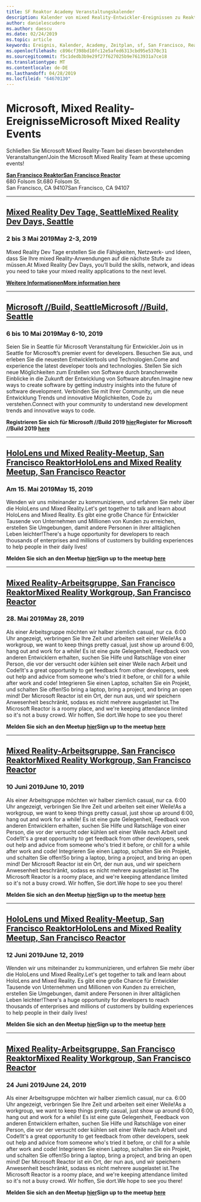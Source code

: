 ```yaml
---
title: SF Reaktor Academy Veranstaltungskalender
description: Kalender von mixed Reality-Entwickler-Ereignissen zu Reaktors in San Francisco.
author: danielescudero
ms.author: daescu
ms.date: 02/24/2019
ms.topic: article
keywords: Ereignis, Kalender, Academy, Zeitplan, sf, San Francisco, Reaktor
ms.openlocfilehash: c896cf398bd10fc12e5afed6313cbd95e5370c31
ms.sourcegitcommit: f5c1dedb3b9e29f27f627025b9e7613931a7ce18
ms.translationtype: MT
ms.contentlocale: de-DE
ms.lasthandoff: 04/28/2019
ms.locfileid: "64670130"
---
```

# <a name="microsoft-mixed-reality-events"></a><span data-ttu-id="e2f02-104">Microsoft, Mixed Reality-Ereignisse</span><span class="sxs-lookup"><span data-stu-id="e2f02-104">Microsoft Mixed Reality Events</span></span>

<span data-ttu-id="e2f02-105">Schließen Sie Microsoft Mixed Reality-Team bei diesen bevorstehenden Veranstaltungen!</span><span class="sxs-lookup"><span data-stu-id="e2f02-105">Join the Microsoft Mixed Reality Team at these upcoming events!</span></span>

<span data-ttu-id="e2f02-106">**[San Francisco Reaktor](https://developer.microsoft.com/reactor/#ReactorSF)**</span><span class="sxs-lookup"><span data-stu-id="e2f02-106">**[San Francisco Reactor](https://developer.microsoft.com/reactor/#ReactorSF)**</span></span><br>
<span data-ttu-id="e2f02-107">680 Folsom St.</span><span class="sxs-lookup"><span data-stu-id="e2f02-107">680 Folsom St.</span></span><br>
<span data-ttu-id="e2f02-108">San Francisco, CA 94107</span><span class="sxs-lookup"><span data-stu-id="e2f02-108">San Francisco, CA 94107</span></span>



---
## <a name="mixed-reality-dev-days-seattlehttpsdocsmicrosoftcomen-uswindowsmixed-realitymr-dev-days"></a><span data-ttu-id="e2f02-109">**[Mixed Reality Dev Tage, Seattle](https://docs.microsoft.com/en-us/windows/mixed-reality/mr-dev-days)**</span><span class="sxs-lookup"><span data-stu-id="e2f02-109">**[Mixed Reality Dev Days, Seattle](https://docs.microsoft.com/en-us/windows/mixed-reality/mr-dev-days)**</span></span>
### <a name="may-2-3-2019"></a><span data-ttu-id="e2f02-110">2 bis 3 Mai 2019</span><span class="sxs-lookup"><span data-stu-id="e2f02-110">May 2-3, 2019</span></span>
<span data-ttu-id="e2f02-111">Mixed Reality Dev Tage erstellen Sie die Fähigkeiten, Netzwerk- und Ideen, dass Sie Ihre mixed Reality-Anwendungen auf die nächste Stufe zu müssen.</span><span class="sxs-lookup"><span data-stu-id="e2f02-111">At Mixed Reality Dev Days, you’ll build the skills, network, and ideas you need to take your mixed reality applications to the next level.</span></span>

<span data-ttu-id="e2f02-112">**[Weitere Informationen](https://docs.microsoft.com/en-us/windows/mixed-reality/mr-dev-days)**</span><span class="sxs-lookup"><span data-stu-id="e2f02-112">**[More information here](https://docs.microsoft.com/en-us/windows/mixed-reality/mr-dev-days)**</span></span>



---
## <a name="microsoft-build-seattlehttpsemea01safelinksprotectionoutlookcomurlhttps3a2f2fwwwmicrosoftcom2fen-us2fbuilddata027c017cdaescu40microsoftcom7ca8ddee063b7949a9992308d6903e62b07c72f988bf86f141af91ab2d7cd011db477c17c07c636854994961104348sdatahozczluhbppxuyjak5i802k6bej5flmn0gek7c12bihw3dreserved0"></a><span data-ttu-id="e2f02-113">**[Microsoft //Build, Seattle](https://emea01.safelinks.protection.outlook.com/?url=https%3A%2F%2Fwww.microsoft.com%2Fen-us%2Fbuild&data=02%7C01%7Cdaescu%40microsoft.com%7Ca8ddee063b7949a9992308d6903e62b0%7C72f988bf86f141af91ab2d7cd011db47%7C1%7C0%7C636854994961104348&sdata=hozCZlUHbpPxuYJaK5i802K6beJ5flmN0gEK7C1%2BIHw%3D&reserved=0)**</span><span class="sxs-lookup"><span data-stu-id="e2f02-113">**[Microsoft //Build, Seattle](https://emea01.safelinks.protection.outlook.com/?url=https%3A%2F%2Fwww.microsoft.com%2Fen-us%2Fbuild&data=02%7C01%7Cdaescu%40microsoft.com%7Ca8ddee063b7949a9992308d6903e62b0%7C72f988bf86f141af91ab2d7cd011db47%7C1%7C0%7C636854994961104348&sdata=hozCZlUHbpPxuYJaK5i802K6beJ5flmN0gEK7C1%2BIHw%3D&reserved=0)**</span></span>
### <a name="may-6-10-2019"></a><span data-ttu-id="e2f02-114">6 bis 10 Mai 2019</span><span class="sxs-lookup"><span data-stu-id="e2f02-114">May 6-10, 2019</span></span>
<span data-ttu-id="e2f02-115">Seien Sie in Seattle für Microsoft Veranstaltung für Entwickler.</span><span class="sxs-lookup"><span data-stu-id="e2f02-115">Join us in Seattle for Microsoft’s premier event for developers.</span></span> <span data-ttu-id="e2f02-116">Besuchen Sie aus, und erleben Sie die neuesten Entwicklertools und Technologien.</span><span class="sxs-lookup"><span data-stu-id="e2f02-116">Come and experience the latest developer tools and technologies.</span></span> <span data-ttu-id="e2f02-117">Stellen Sie sich neue Möglichkeiten zum Erstellen von Software durch branchenweite Einblicke in die Zukunft der Entwicklung von Software abrufen.</span><span class="sxs-lookup"><span data-stu-id="e2f02-117">Imagine new ways to create software by getting industry insights into the future of software development.</span></span> <span data-ttu-id="e2f02-118">Verbinden Sie mit Ihrer Community, um die neue Entwicklung Trends und innovative Möglichkeiten, Code zu verstehen.</span><span class="sxs-lookup"><span data-stu-id="e2f02-118">Connect with your community to understand new development trends and innovative ways to code.</span></span>

<span data-ttu-id="e2f02-119">**Registrieren Sie sich für Microsoft //Build 2019 [hier](https://emea01.safelinks.protection.outlook.com/?url=https%3A%2F%2Fwww.microsoft.com%2Fen-us%2Fbuild&data=02%7C01%7Cdaescu%40microsoft.com%7Ca8ddee063b7949a9992308d6903e62b0%7C72f988bf86f141af91ab2d7cd011db47%7C1%7C0%7C636854994961104348&sdata=hozCZlUHbpPxuYJaK5i802K6beJ5flmN0gEK7C1%2BIHw%3D&reserved=0)**</span><span class="sxs-lookup"><span data-stu-id="e2f02-119">**Register for Microsoft //Build 2019 [here](https://emea01.safelinks.protection.outlook.com/?url=https%3A%2F%2Fwww.microsoft.com%2Fen-us%2Fbuild&data=02%7C01%7Cdaescu%40microsoft.com%7Ca8ddee063b7949a9992308d6903e62b0%7C72f988bf86f141af91ab2d7cd011db47%7C1%7C0%7C636854994961104348&sdata=hozCZlUHbpPxuYJaK5i802K6beJ5flmN0gEK7C1%2BIHw%3D&reserved=0)**</span></span>


---
## <a name="hololens-and-mixed-reality-meetup-san-francisco-reactorhttpsemea01safelinksprotectionoutlookcomurlhttps3a2f2fwwwmeetupcom2fhololens-mr2fdata027c017cdaescu40microsoftcom7ca8ddee063b7949a9992308d6903e62b07c72f988bf86f141af91ab2d7cd011db477c17c07c636854994961074327sdata082fhayyghofjc63hqaeb0bju4wv8jph2bscd2fgihkmog3dreserved0"></a><span data-ttu-id="e2f02-120">**[HoloLens und Mixed Reality-Meetup, San Francisco Reaktor](https://emea01.safelinks.protection.outlook.com/?url=https%3A%2F%2Fwww.meetup.com%2Fhololens-mr%2F&data=02%7C01%7Cdaescu%40microsoft.com%7Ca8ddee063b7949a9992308d6903e62b0%7C72f988bf86f141af91ab2d7cd011db47%7C1%7C0%7C636854994961074327&sdata=08%2FHAyYghOFJC63HQAeb0bJU4Wv8JPH%2BSCD%2FgIhkMog%3D&reserved=0)**</span><span class="sxs-lookup"><span data-stu-id="e2f02-120">**[HoloLens and Mixed Reality Meetup, San Francisco Reactor](https://emea01.safelinks.protection.outlook.com/?url=https%3A%2F%2Fwww.meetup.com%2Fhololens-mr%2F&data=02%7C01%7Cdaescu%40microsoft.com%7Ca8ddee063b7949a9992308d6903e62b0%7C72f988bf86f141af91ab2d7cd011db47%7C1%7C0%7C636854994961074327&sdata=08%2FHAyYghOFJC63HQAeb0bJU4Wv8JPH%2BSCD%2FgIhkMog%3D&reserved=0)**</span></span>
### <a name="may-15-2019"></a><span data-ttu-id="e2f02-121">Am 15. Mai 2019</span><span class="sxs-lookup"><span data-stu-id="e2f02-121">May 15, 2019</span></span>
<span data-ttu-id="e2f02-122">Wenden wir uns miteinander zu kommunizieren, und erfahren Sie mehr über die HoloLens und Mixed Reality.</span><span class="sxs-lookup"><span data-stu-id="e2f02-122">Let's get together to talk and learn about HoloLens and Mixed Reality.</span></span> <span data-ttu-id="e2f02-123">Es gibt eine große Chance für Entwickler Tausende von Unternehmen und Millionen von Kunden zu erreichen, erstellen Sie Umgebungen, damit andere Personen in ihrer alltäglichen Leben leichter!</span><span class="sxs-lookup"><span data-stu-id="e2f02-123">There's a huge opportunity for developers to reach thousands of enterprises and millions of customers by building experiences to help people in their daily lives!</span></span>

<span data-ttu-id="e2f02-124">**Melden Sie sich an den Meetup [hier](https://emea01.safelinks.protection.outlook.com/?url=https%3A%2F%2Fwww.meetup.com%2Fhololens-mr%2F&data=02%7C01%7Cdaescu%40microsoft.com%7Ca8ddee063b7949a9992308d6903e62b0%7C72f988bf86f141af91ab2d7cd011db47%7C1%7C0%7C636854994961074327&sdata=08%2FHAyYghOFJC63HQAeb0bJU4Wv8JPH%2BSCD%2FgIhkMog%3D&reserved=0)**</span><span class="sxs-lookup"><span data-stu-id="e2f02-124">**Sign up to the meetup [here](https://emea01.safelinks.protection.outlook.com/?url=https%3A%2F%2Fwww.meetup.com%2Fhololens-mr%2F&data=02%7C01%7Cdaescu%40microsoft.com%7Ca8ddee063b7949a9992308d6903e62b0%7C72f988bf86f141af91ab2d7cd011db47%7C1%7C0%7C636854994961074327&sdata=08%2FHAyYghOFJC63HQAeb0bJU4Wv8JPH%2BSCD%2FgIhkMog%3D&reserved=0)**</span></span>


---
## <a name="mixed-reality-workgroup-san-francisco-reactorhttpsemea01safelinksprotectionoutlookcomurlhttps3a2f2fwwwmeetupcom2fhololens-mr2fdata027c017cdaescu40microsoftcom7ca8ddee063b7949a9992308d6903e62b07c72f988bf86f141af91ab2d7cd011db477c17c07c636854994961124360sdataymnaaiwvxij700mo9gj2boz4w82bgkdjdhijhytfczcfu3dreserved0"></a><span data-ttu-id="e2f02-125">**[Mixed Reality-Arbeitsgruppe, San Francisco Reaktor](https://emea01.safelinks.protection.outlook.com/?url=https%3A%2F%2Fwww.meetup.com%2Fhololens-mr%2F&data=02%7C01%7Cdaescu%40microsoft.com%7Ca8ddee063b7949a9992308d6903e62b0%7C72f988bf86f141af91ab2d7cd011db47%7C1%7C0%7C636854994961124360&sdata=YmnAAiWVxIJ700mO9gj%2BOz4W8%2BgKDjDhiJhYtfCzCFU%3D&reserved=0)**</span><span class="sxs-lookup"><span data-stu-id="e2f02-125">**[Mixed Reality Workgroup, San Francisco Reactor](https://emea01.safelinks.protection.outlook.com/?url=https%3A%2F%2Fwww.meetup.com%2Fhololens-mr%2F&data=02%7C01%7Cdaescu%40microsoft.com%7Ca8ddee063b7949a9992308d6903e62b0%7C72f988bf86f141af91ab2d7cd011db47%7C1%7C0%7C636854994961124360&sdata=YmnAAiWVxIJ700mO9gj%2BOz4W8%2BgKDjDhiJhYtfCzCFU%3D&reserved=0)**</span></span>
### <a name="may-28-2019"></a><span data-ttu-id="e2f02-126">28. Mai 2019</span><span class="sxs-lookup"><span data-stu-id="e2f02-126">May 28, 2019</span></span>
<span data-ttu-id="e2f02-127">Als einer Arbeitsgruppe möchten wir halber ziemlich casual, nur ca. 6:00 Uhr angezeigt, verbringen Sie Ihre Zeit und arbeiten seit einer Weile!</span><span class="sxs-lookup"><span data-stu-id="e2f02-127">As a workgroup, we want to keep things pretty casual, just show up around 6:00, hang out and work for a while!</span></span> <span data-ttu-id="e2f02-128">Es ist eine gute Gelegenheit, Feedback von anderen Entwicklern erhalten, suchen Sie Hilfe und Ratschläge von einer Person, die vor der versucht oder kühlen seit einer Weile nach Arbeit und Code!</span><span class="sxs-lookup"><span data-stu-id="e2f02-128">It's a great opportunity to get feedback from other developers, seek out help and advice from someone who's tried it before, or chill for a while after work and code!</span></span> <span data-ttu-id="e2f02-129">Integrieren Sie einen Laptop, schalten Sie ein Projekt, und schalten Sie offen!</span><span class="sxs-lookup"><span data-stu-id="e2f02-129">So bring a laptop, bring a project, and bring an open mind!</span></span> <span data-ttu-id="e2f02-130">Der Microsoft Reactor ist ein Ort, der nun aus, und wir speichern Anwesenheit beschränkt, sodass es nicht mehrere ausgelastet ist.</span><span class="sxs-lookup"><span data-stu-id="e2f02-130">The Microsoft Reactor is a roomy place, and we're keeping attendance limited so it's not a busy crowd.</span></span> <span data-ttu-id="e2f02-131">Wir hoffen, Sie dort.</span><span class="sxs-lookup"><span data-stu-id="e2f02-131">We hope to see you there!</span></span>

<span data-ttu-id="e2f02-132">**Melden Sie sich an den Meetup [hier](https://emea01.safelinks.protection.outlook.com/?url=https%3A%2F%2Fwww.meetup.com%2Fhololens-mr%2F&data=02%7C01%7Cdaescu%40microsoft.com%7Ca8ddee063b7949a9992308d6903e62b0%7C72f988bf86f141af91ab2d7cd011db47%7C1%7C0%7C636854994961124360&sdata=YmnAAiWVxIJ700mO9gj%2BOz4W8%2BgKDjDhiJhYtfCzCFU%3D&reserved=0)**</span><span class="sxs-lookup"><span data-stu-id="e2f02-132">**Sign up to the meetup [here](https://emea01.safelinks.protection.outlook.com/?url=https%3A%2F%2Fwww.meetup.com%2Fhololens-mr%2F&data=02%7C01%7Cdaescu%40microsoft.com%7Ca8ddee063b7949a9992308d6903e62b0%7C72f988bf86f141af91ab2d7cd011db47%7C1%7C0%7C636854994961124360&sdata=YmnAAiWVxIJ700mO9gj%2BOz4W8%2BgKDjDhiJhYtfCzCFU%3D&reserved=0)**</span></span>


---
## <a name="mixed-reality-workgroup-san-francisco-reactorhttpsemea01safelinksprotectionoutlookcomurlhttps3a2f2fwwwmeetupcom2fhololens-mr2fdata027c017cdaescu40microsoftcom7ca8ddee063b7949a9992308d6903e62b07c72f988bf86f141af91ab2d7cd011db477c17c07c636854994961124360sdataymnaaiwvxij700mo9gj2boz4w82bgkdjdhijhytfczcfu3dreserved0"></a><span data-ttu-id="e2f02-133">**[Mixed Reality-Arbeitsgruppe, San Francisco Reaktor](https://emea01.safelinks.protection.outlook.com/?url=https%3A%2F%2Fwww.meetup.com%2Fhololens-mr%2F&data=02%7C01%7Cdaescu%40microsoft.com%7Ca8ddee063b7949a9992308d6903e62b0%7C72f988bf86f141af91ab2d7cd011db47%7C1%7C0%7C636854994961124360&sdata=YmnAAiWVxIJ700mO9gj%2BOz4W8%2BgKDjDhiJhYtfCzCFU%3D&reserved=0)**</span><span class="sxs-lookup"><span data-stu-id="e2f02-133">**[Mixed Reality Workgroup, San Francisco Reactor](https://emea01.safelinks.protection.outlook.com/?url=https%3A%2F%2Fwww.meetup.com%2Fhololens-mr%2F&data=02%7C01%7Cdaescu%40microsoft.com%7Ca8ddee063b7949a9992308d6903e62b0%7C72f988bf86f141af91ab2d7cd011db47%7C1%7C0%7C636854994961124360&sdata=YmnAAiWVxIJ700mO9gj%2BOz4W8%2BgKDjDhiJhYtfCzCFU%3D&reserved=0)**</span></span> 
### <a name="june-10-2019"></a><span data-ttu-id="e2f02-134">10 Juni 2019</span><span class="sxs-lookup"><span data-stu-id="e2f02-134">June 10, 2019</span></span>
<span data-ttu-id="e2f02-135">Als einer Arbeitsgruppe möchten wir halber ziemlich casual, nur ca. 6:00 Uhr angezeigt, verbringen Sie Ihre Zeit und arbeiten seit einer Weile!</span><span class="sxs-lookup"><span data-stu-id="e2f02-135">As a workgroup, we want to keep things pretty casual, just show up around 6:00, hang out and work for a while!</span></span> <span data-ttu-id="e2f02-136">Es ist eine gute Gelegenheit, Feedback von anderen Entwicklern erhalten, suchen Sie Hilfe und Ratschläge von einer Person, die vor der versucht oder kühlen seit einer Weile nach Arbeit und Code!</span><span class="sxs-lookup"><span data-stu-id="e2f02-136">It's a great opportunity to get feedback from other developers, seek out help and advice from someone who's tried it before, or chill for a while after work and code!</span></span> <span data-ttu-id="e2f02-137">Integrieren Sie einen Laptop, schalten Sie ein Projekt, und schalten Sie offen!</span><span class="sxs-lookup"><span data-stu-id="e2f02-137">So bring a laptop, bring a project, and bring an open mind!</span></span> <span data-ttu-id="e2f02-138">Der Microsoft Reactor ist ein Ort, der nun aus, und wir speichern Anwesenheit beschränkt, sodass es nicht mehrere ausgelastet ist.</span><span class="sxs-lookup"><span data-stu-id="e2f02-138">The Microsoft Reactor is a roomy place, and we're keeping attendance limited so it's not a busy crowd.</span></span> <span data-ttu-id="e2f02-139">Wir hoffen, Sie dort.</span><span class="sxs-lookup"><span data-stu-id="e2f02-139">We hope to see you there!</span></span>

<span data-ttu-id="e2f02-140">**Melden Sie sich an den Meetup [hier](https://emea01.safelinks.protection.outlook.com/?url=https%3A%2F%2Fwww.meetup.com%2Fhololens-mr%2F&data=02%7C01%7Cdaescu%40microsoft.com%7Ca8ddee063b7949a9992308d6903e62b0%7C72f988bf86f141af91ab2d7cd011db47%7C1%7C0%7C636854994961124360&sdata=YmnAAiWVxIJ700mO9gj%2BOz4W8%2BgKDjDhiJhYtfCzCFU%3D&reserved=0)**</span><span class="sxs-lookup"><span data-stu-id="e2f02-140">**Sign up to the meetup [here](https://emea01.safelinks.protection.outlook.com/?url=https%3A%2F%2Fwww.meetup.com%2Fhololens-mr%2F&data=02%7C01%7Cdaescu%40microsoft.com%7Ca8ddee063b7949a9992308d6903e62b0%7C72f988bf86f141af91ab2d7cd011db47%7C1%7C0%7C636854994961124360&sdata=YmnAAiWVxIJ700mO9gj%2BOz4W8%2BgKDjDhiJhYtfCzCFU%3D&reserved=0)**</span></span>


---
## <a name="hololens-and-mixed-reality-meetup-san-francisco-reactorhttpsemea01safelinksprotectionoutlookcomurlhttps3a2f2fwwwmeetupcom2fhololens-mr2fdata027c017cdaescu40microsoftcom7ca8ddee063b7949a9992308d6903e62b07c72f988bf86f141af91ab2d7cd011db477c17c07c636854994961074327sdata082fhayyghofjc63hqaeb0bju4wv8jph2bscd2fgihkmog3dreserved0"></a><span data-ttu-id="e2f02-141">**[HoloLens und Mixed Reality-Meetup, San Francisco Reaktor](https://emea01.safelinks.protection.outlook.com/?url=https%3A%2F%2Fwww.meetup.com%2Fhololens-mr%2F&data=02%7C01%7Cdaescu%40microsoft.com%7Ca8ddee063b7949a9992308d6903e62b0%7C72f988bf86f141af91ab2d7cd011db47%7C1%7C0%7C636854994961074327&sdata=08%2FHAyYghOFJC63HQAeb0bJU4Wv8JPH%2BSCD%2FgIhkMog%3D&reserved=0)**</span><span class="sxs-lookup"><span data-stu-id="e2f02-141">**[HoloLens and Mixed Reality Meetup, San Francisco Reactor](https://emea01.safelinks.protection.outlook.com/?url=https%3A%2F%2Fwww.meetup.com%2Fhololens-mr%2F&data=02%7C01%7Cdaescu%40microsoft.com%7Ca8ddee063b7949a9992308d6903e62b0%7C72f988bf86f141af91ab2d7cd011db47%7C1%7C0%7C636854994961074327&sdata=08%2FHAyYghOFJC63HQAeb0bJU4Wv8JPH%2BSCD%2FgIhkMog%3D&reserved=0)**</span></span>
### <a name="june-12-2019"></a><span data-ttu-id="e2f02-142">12 Juni 2019</span><span class="sxs-lookup"><span data-stu-id="e2f02-142">June 12, 2019</span></span>
<span data-ttu-id="e2f02-143">Wenden wir uns miteinander zu kommunizieren, und erfahren Sie mehr über die HoloLens und Mixed Reality.</span><span class="sxs-lookup"><span data-stu-id="e2f02-143">Let's get together to talk and learn about HoloLens and Mixed Reality.</span></span> <span data-ttu-id="e2f02-144">Es gibt eine große Chance für Entwickler Tausende von Unternehmen und Millionen von Kunden zu erreichen, erstellen Sie Umgebungen, damit andere Personen in ihrer alltäglichen Leben leichter!</span><span class="sxs-lookup"><span data-stu-id="e2f02-144">There's a huge opportunity for developers to reach thousands of enterprises and millions of customers by building experiences to help people in their daily lives!</span></span>

<span data-ttu-id="e2f02-145">**Melden Sie sich an den Meetup [hier](https://emea01.safelinks.protection.outlook.com/?url=https%3A%2F%2Fwww.meetup.com%2Fhololens-mr%2F&data=02%7C01%7Cdaescu%40microsoft.com%7Ca8ddee063b7949a9992308d6903e62b0%7C72f988bf86f141af91ab2d7cd011db47%7C1%7C0%7C636854994961074327&sdata=08%2FHAyYghOFJC63HQAeb0bJU4Wv8JPH%2BSCD%2FgIhkMog%3D&reserved=0)**</span><span class="sxs-lookup"><span data-stu-id="e2f02-145">**Sign up to the meetup [here](https://emea01.safelinks.protection.outlook.com/?url=https%3A%2F%2Fwww.meetup.com%2Fhololens-mr%2F&data=02%7C01%7Cdaescu%40microsoft.com%7Ca8ddee063b7949a9992308d6903e62b0%7C72f988bf86f141af91ab2d7cd011db47%7C1%7C0%7C636854994961074327&sdata=08%2FHAyYghOFJC63HQAeb0bJU4Wv8JPH%2BSCD%2FgIhkMog%3D&reserved=0)**</span></span>


---
## <a name="mixed-reality-workgroup-san-francisco-reactorhttpsemea01safelinksprotectionoutlookcomurlhttps3a2f2fwwwmeetupcom2fhololens-mr2fdata027c017cdaescu40microsoftcom7ca8ddee063b7949a9992308d6903e62b07c72f988bf86f141af91ab2d7cd011db477c17c07c636854994961124360sdataymnaaiwvxij700mo9gj2boz4w82bgkdjdhijhytfczcfu3dreserved0"></a><span data-ttu-id="e2f02-146">**[Mixed Reality-Arbeitsgruppe, San Francisco Reaktor](https://emea01.safelinks.protection.outlook.com/?url=https%3A%2F%2Fwww.meetup.com%2Fhololens-mr%2F&data=02%7C01%7Cdaescu%40microsoft.com%7Ca8ddee063b7949a9992308d6903e62b0%7C72f988bf86f141af91ab2d7cd011db47%7C1%7C0%7C636854994961124360&sdata=YmnAAiWVxIJ700mO9gj%2BOz4W8%2BgKDjDhiJhYtfCzCFU%3D&reserved=0)**</span><span class="sxs-lookup"><span data-stu-id="e2f02-146">**[Mixed Reality Workgroup, San Francisco Reactor](https://emea01.safelinks.protection.outlook.com/?url=https%3A%2F%2Fwww.meetup.com%2Fhololens-mr%2F&data=02%7C01%7Cdaescu%40microsoft.com%7Ca8ddee063b7949a9992308d6903e62b0%7C72f988bf86f141af91ab2d7cd011db47%7C1%7C0%7C636854994961124360&sdata=YmnAAiWVxIJ700mO9gj%2BOz4W8%2BgKDjDhiJhYtfCzCFU%3D&reserved=0)**</span></span>
### <a name="june-24-2019"></a><span data-ttu-id="e2f02-147">24 Juni 2019</span><span class="sxs-lookup"><span data-stu-id="e2f02-147">June 24, 2019</span></span>
<span data-ttu-id="e2f02-148">Als einer Arbeitsgruppe möchten wir halber ziemlich casual, nur ca. 6:00 Uhr angezeigt, verbringen Sie Ihre Zeit und arbeiten seit einer Weile!</span><span class="sxs-lookup"><span data-stu-id="e2f02-148">As a workgroup, we want to keep things pretty casual, just show up around 6:00, hang out and work for a while!</span></span> <span data-ttu-id="e2f02-149">Es ist eine gute Gelegenheit, Feedback von anderen Entwicklern erhalten, suchen Sie Hilfe und Ratschläge von einer Person, die vor der versucht oder kühlen seit einer Weile nach Arbeit und Code!</span><span class="sxs-lookup"><span data-stu-id="e2f02-149">It's a great opportunity to get feedback from other developers, seek out help and advice from someone who's tried it before, or chill for a while after work and code!</span></span> <span data-ttu-id="e2f02-150">Integrieren Sie einen Laptop, schalten Sie ein Projekt, und schalten Sie offen!</span><span class="sxs-lookup"><span data-stu-id="e2f02-150">So bring a laptop, bring a project, and bring an open mind!</span></span> <span data-ttu-id="e2f02-151">Der Microsoft Reactor ist ein Ort, der nun aus, und wir speichern Anwesenheit beschränkt, sodass es nicht mehrere ausgelastet ist.</span><span class="sxs-lookup"><span data-stu-id="e2f02-151">The Microsoft Reactor is a roomy place, and we're keeping attendance limited so it's not a busy crowd.</span></span> <span data-ttu-id="e2f02-152">Wir hoffen, Sie dort.</span><span class="sxs-lookup"><span data-stu-id="e2f02-152">We hope to see you there!</span></span>

<span data-ttu-id="e2f02-153">**Melden Sie sich an den Meetup [hier](https://emea01.safelinks.protection.outlook.com/?url=https%3A%2F%2Fwww.meetup.com%2Fhololens-mr%2F&data=02%7C01%7Cdaescu%40microsoft.com%7Ca8ddee063b7949a9992308d6903e62b0%7C72f988bf86f141af91ab2d7cd011db47%7C1%7C0%7C636854994961124360&sdata=YmnAAiWVxIJ700mO9gj%2BOz4W8%2BgKDjDhiJhYtfCzCFU%3D&reserved=0)**</span><span class="sxs-lookup"><span data-stu-id="e2f02-153">**Sign up to the meetup [here](https://emea01.safelinks.protection.outlook.com/?url=https%3A%2F%2Fwww.meetup.com%2Fhololens-mr%2F&data=02%7C01%7Cdaescu%40microsoft.com%7Ca8ddee063b7949a9992308d6903e62b0%7C72f988bf86f141af91ab2d7cd011db47%7C1%7C0%7C636854994961124360&sdata=YmnAAiWVxIJ700mO9gj%2BOz4W8%2BgKDjDhiJhYtfCzCFU%3D&reserved=0)**</span></span>
